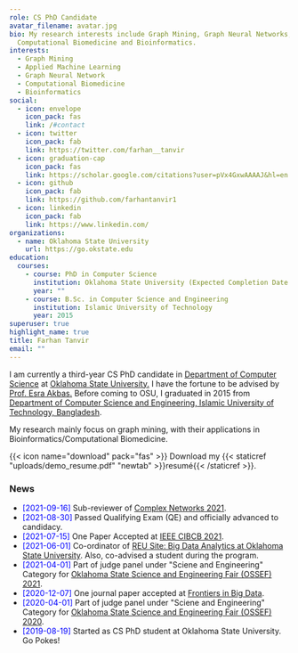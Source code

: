 ```yaml
---
role: CS PhD Candidate
avatar_filename: avatar.jpg
bio: My research interests include Graph Mining, Graph Neural Networks,
  Computational Biomedicine and Bioinformatics.
interests:
  - Graph Mining
  - Applied Machine Learning
  - Graph Neural Network
  - Computational Biomedicine
  - Bioinformatics
social:
  - icon: envelope
    icon_pack: fas
    link: /#contact
  - icon: twitter
    icon_pack: fab
    link: https://twitter.com/farhan__tanvir
  - icon: graduation-cap
    icon_pack: fas
    link: https://scholar.google.com/citations?user=pVx4GxwAAAAJ&hl=en
  - icon: github
    icon_pack: fab
    link: https://github.com/farhantanvir1
  - icon: linkedin
    icon_pack: fab
    link: https://www.linkedin.com/
organizations:
  - name: Oklahoma State University
    url: https://go.okstate.edu
education:
  courses:
    - course: PhD in Computer Science
      institution: Oklahoma State University (Expected Completion Date - 2024)
      year: ""
    - course: B.Sc. in Computer Science and Engineering
      institution: Islamic University of Technology
      year: 2015
superuser: true
highlight_name: true
title: Farhan Tanvir
email: ""
---
```

<p>
I am currently a third-year CS PhD candidate in <a target="_blank" href="https://computerscience.okstate.edu/">Department of Computer Science</a> at <a target="_blank" href="https://go.okstate.edu/">Oklahoma State University.</a> I have the fortune to be advised by <a target="_blank" href="https://www.cs.okstate.edu/~eakbas/">Prof. Esra Akbas.</a> Before coming to OSU, I graduated in 2015 from <a target="_blank" href="https://cse.iutoic-dhaka.edu">Department of Computer Science and Engineering, Islamic University of Technology, Bangladesh</a>.

My research mainly focus on graph mining, with their applications in Bioinformatics/Computational Biomedicine.


{{< icon name="download" pack="fas" >}} Download my {{< staticref "uploads/demo_resume.pdf" "newtab" >}}resumé{{< /staticref >}}.

</p>

<h3 id="news">News</h3>

<p>
<ul>
<li>
<span style="color:blue">[2021-09-16]</span>
Sub-reviewer of <a target="_blank" href="https://complexnetworks.org">Complex Networks 2021</a>.
</li>

<li>
<span style="color:blue">[2021-08-30]</span>
Passed Qualifying Exam (QE) and officially advanced to candidacy.
</li>

<li>
<span style="color:blue">[2021-07-15]</span>
One Paper Accepted at <a target="_blank" href="https://federation.edu.au/cibcb2021">IEEE CIBCB 2021</a>.
</li>

<li>
<span style="color:blue">[2021-06-01]</span>
Co-ordinator of <a target="_blank" href="http://cs.okstate.edu/reu/about.html">REU Site: Big Data Analytics at Oklahoma State University</a>. Also, co-advised a student during the program.
</li>

<li>
<span style="color:blue">[2021-04-01]</span>
Part of judge panel under "Sciene and Engineering" Category for <a target="_blank" href="https://ossef.okstate.edu">Oklahoma State Science and Engineering Fair (OSSEF) 2021</a>.
</li>

<li>
<span style="color:blue">[2020-12-07]</span>
One journal paper accepted at <a target="_blank" href="https://www.frontiersin.org/journals/big-data">Frontiers in Big Data</a>.
</li>

<li>
<span style="color:blue">[2020-04-01]</span>
Part of judge panel under "Sciene and Engineering" Category for <a target="_blank" href="https://ossef.okstate.edu/2020-ossef-winners.html">Oklahoma State Science and Engineering Fair (OSSEF) 2020</a>.
</li>

<li>
<span style="color:blue">[2019-08-19]</span>
Started as CS PhD student at Oklahoma State University. Go Pokes!</a>
</li>

</ul>

</p>